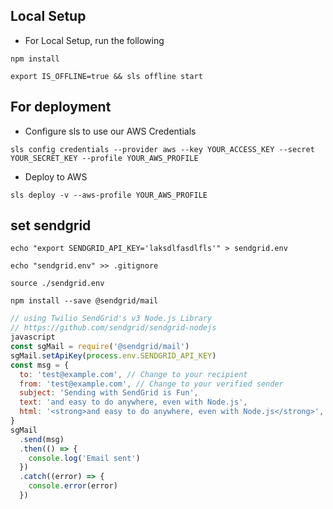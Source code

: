 ## Local Setup

- For Local Setup, run the following

```
npm install
```

```
export IS_OFFLINE=true && sls offline start
```

## For deployment

- Configure sls to use our AWS Credentials

```
sls config credentials --provider aws --key YOUR_ACCESS_KEY --secret YOUR_SECRET_KEY --profile YOUR_AWS_PROFILE
```

- Deploy to AWS

```
sls deploy -v --aws-profile YOUR_AWS_PROFILE
```

## set sendgrid
```
echo "export SENDGRID_API_KEY='laksdlfasdlfls'" > sendgrid.env
```
```
echo "sendgrid.env" >> .gitignore
```
```
source ./sendgrid.env
```
```
npm install --save @sendgrid/mail
```
```js
// using Twilio SendGrid's v3 Node.js Library
// https://github.com/sendgrid/sendgrid-nodejs
javascript
const sgMail = require('@sendgrid/mail')
sgMail.setApiKey(process.env.SENDGRID_API_KEY)
const msg = {
  to: 'test@example.com', // Change to your recipient
  from: 'test@example.com', // Change to your verified sender
  subject: 'Sending with SendGrid is Fun',
  text: 'and easy to do anywhere, even with Node.js',
  html: '<strong>and easy to do anywhere, even with Node.js</strong>',
}
sgMail
  .send(msg)
  .then(() => {
    console.log('Email sent')
  })
  .catch((error) => {
    console.error(error)
  })
```